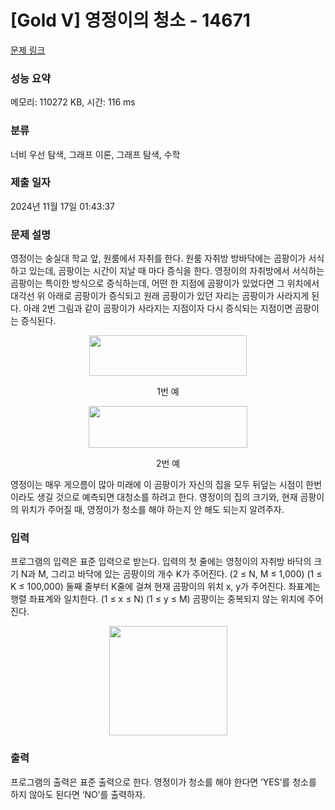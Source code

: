 # [Gold V] 영정이의 청소 - 14671 

[문제 링크](https://www.acmicpc.net/problem/14671) 

### 성능 요약

메모리: 110272 KB, 시간: 116 ms

### 분류

너비 우선 탐색, 그래프 이론, 그래프 탐색, 수학

### 제출 일자

2024년 11월 17일 01:43:37

### 문제 설명

<p>영정이는 숭실대 학교 앞, 원룸에서 자취를 한다. 원룸 자취방 방바닥에는 곰팡이가 서식하고 있는데, 곰팡이는 시간이 지날 때 마다 증식을 한다. 영정이의 자취방에서 서식하는 곰팡이는 특이한 방식으로 증식하는데, 어떤 한 지점에 곰팡이가 있었다면 그 위치에서 대각선 위 아래로 곰팡이가 증식되고 원래 곰팡이가 있던 자리는 곰팡이가 사라지게 된다. 아래 2번 그림과 같이 곰팡이가 사라지는 지점이자 다시 증식되는 지점이면 곰팡이는 증식된다.</p>

<p style="text-align:center"><img alt="" src="https://onlinejudgeimages.s3-ap-northeast-1.amazonaws.com/problem/14671/1.png" style="height:65px; width:252px"></p>

<p style="text-align:center">1번 예</p>

<p style="text-align:center"><img alt="" src="https://onlinejudgeimages.s3-ap-northeast-1.amazonaws.com/problem/14671/2.png" style="height:67px; width:254px"></p>

<p style="text-align:center">2번 예</p>

<p>영정이는 매우 게으름이 많아 미래에 이 곰팡이가 자신의 집을 모두 뒤덮는 시점이 한번이라도 생길 것으로 예측되면 대청소를 하려고 한다. 영정이의 집의 크기와, 현재 곰팡이의 위치가 주어질 때, 영정이가 청소를 해야 하는지 안 해도 되는지 알려주자.</p>

### 입력 

 <p>프로그램의 입력은 표준 입력으로 받는다. 입력의 첫 줄에는 영정이의 자취방 바닥의 크기 N과 M, 그리고 바닥에 있는 곰팡이의 개수 K가 주어진다. (2 ≤ N, M ≤ 1,000) (1 ≤ K ≤ 100,000) 둘째 줄부터 K줄에 걸쳐 현재 곰팡이의 위치 x, y가 주어진다. 좌표계는 행렬 좌표계와 일치한다. (1 ≤ x ≤ N) (1 ≤ y ≤ M) 곰팡이는 중복되지 않는 위치에 주어진다.</p>

<p style="text-align:center"><img alt="" src="https://onlinejudgeimages.s3-ap-northeast-1.amazonaws.com/problem/14671/3.png" style="height:175px; width:189px"></p>

### 출력 

 <p>프로그램의 출력은 표준 출력으로 한다. 영정이가 청소를 해야 한다면 ‘YES’를 청소를 하지 않아도 된다면 ‘NO’를 출력하자.</p>

